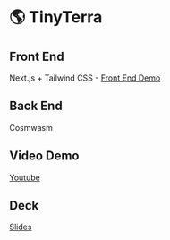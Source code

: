 # 🌎 TinyTerra

## Front End

Next.js + Tailwind CSS - [Front End Demo](https://tinyterra.vercel.app)

## Back End

Cosmwasm

## Video Demo

[Youtube](https://www.youtube.com/watch?v=jsBOjQjJWmo)

## Deck

[Slides](https://bit.ly/3BMZdsE)

